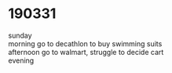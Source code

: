 # 190331

sunday  
morning go to decathlon to buy swimming suits  
afternoon go to walmart, struggle to decide cart   
evening   